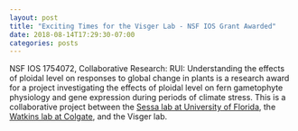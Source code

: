 ```yaml
---
layout: post
title: "Exciting Times for the Visger Lab - NSF IOS Grant Awarded"
date: 2018-08-14T17:29:30-07:00
categories: posts
---
```


NSF IOS 1754072, Collaborative Research: RUI: Understanding the effects of ploidal level on responses to global change in plants is a research award for a project investigating the effects of ploidal level on fern gametophyte physiology and gene expression during periods of climate stress. This is a collaborative project between the [Sessa lab at University of Florida](http://sessalab.biology.ufl.edu/), the [Watkins lab at Colgate](https://sites.google.com/a/colgate.edu/watkins-colgate-lab/), and the Visger lab.

